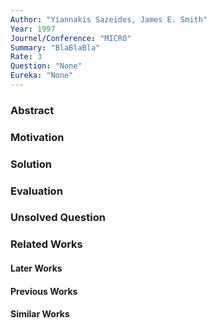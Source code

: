 ```yaml
---
Author: "Yiannakis Sazeides, James E. Smith"
Year: 1997
Journel/Conference: "MICRO"
Summary: "BlaBlaBla"
Rate: 3
Question: "None"
Eureka: "None"
---
```

### Abstract


### Motivation


### Solution


### Evaluation


### Unsolved Question


### Related Works
#### Later Works

#### Previous Works

#### Similar Works
